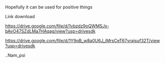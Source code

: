 Hopefully it can be used for positive things
<!---
nampsi98/nampsi98 is a ✨ special ✨ repository because its `README.md` (this file) appears on your GitHub profile.
You can click the Preview link to take a look at your changes.
--->

Link download

https://drive.google.com/file/d/1vbzdz9oQWMSJx-bAvO47SZdLMa7HAqag/view?usp=drivesdk

https://drive.google.com/file/d/1Y9qB_w8a0U6J_iMrsCeT67vrajsuf32T/view?usp=drivesdk

..Nam_psi
